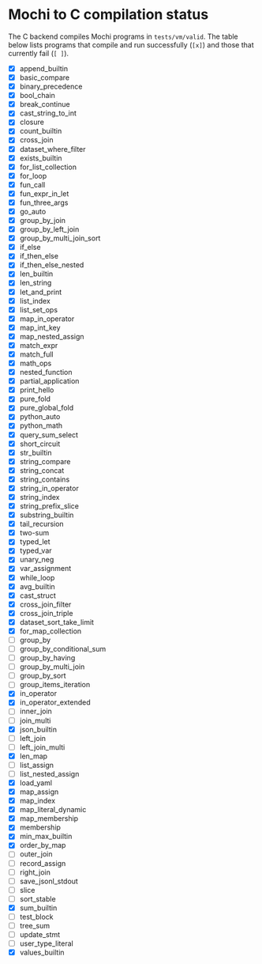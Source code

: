# Mochi to C compilation status

The C backend compiles Mochi programs in `tests/vm/valid`. The table below lists programs that compile and run successfully (`[x]`) and those that currently fail (`[ ]`).

- [x] append_builtin
- [x] basic_compare
- [x] binary_precedence
- [x] bool_chain
- [x] break_continue
- [x] cast_string_to_int
- [x] closure
- [x] count_builtin
- [x] cross_join
- [x] dataset_where_filter
- [x] exists_builtin
- [x] for_list_collection
- [x] for_loop
- [x] fun_call
- [x] fun_expr_in_let
- [x] fun_three_args
- [x] go_auto
- [x] group_by_join
- [x] group_by_left_join
- [x] group_by_multi_join_sort
- [x] if_else
- [x] if_then_else
- [x] if_then_else_nested
- [x] len_builtin
- [x] len_string
- [x] let_and_print
- [x] list_index
- [x] list_set_ops
- [x] map_in_operator
- [x] map_int_key
- [x] map_nested_assign
- [x] match_expr
- [x] match_full
- [x] math_ops
- [x] nested_function
- [x] partial_application
- [x] print_hello
- [x] pure_fold
- [x] pure_global_fold
- [x] python_auto
- [x] python_math
- [x] query_sum_select
- [x] short_circuit
- [x] str_builtin
- [x] string_compare
- [x] string_concat
- [x] string_contains
- [x] string_in_operator
- [x] string_index
- [x] string_prefix_slice
- [x] substring_builtin
- [x] tail_recursion
- [x] two-sum
- [x] typed_let
- [x] typed_var
- [x] unary_neg
- [x] var_assignment
- [x] while_loop
- [x] avg_builtin
- [x] cast_struct
- [x] cross_join_filter
- [x] cross_join_triple
- [x] dataset_sort_take_limit
 - [x] for_map_collection
- [ ] group_by
- [ ] group_by_conditional_sum
- [ ] group_by_having
- [ ] group_by_multi_join
- [ ] group_by_sort
- [ ] group_items_iteration
 - [x] in_operator
- [x] in_operator_extended
- [ ] inner_join
- [ ] join_multi
- [x] json_builtin
- [ ] left_join
- [ ] left_join_multi
- [x] len_map
- [ ] list_assign
- [ ] list_nested_assign
- [x] load_yaml
- [x] map_assign
- [x] map_index
- [x] map_literal_dynamic
- [x] map_membership
 - [x] membership
 - [x] min_max_builtin
- [x] order_by_map
- [ ] outer_join
- [ ] record_assign
- [ ] right_join
- [ ] save_jsonl_stdout
- [ ] slice
- [ ] sort_stable
 - [x] sum_builtin
- [ ] test_block
- [ ] tree_sum
- [ ] update_stmt
- [ ] user_type_literal
 - [x] values_builtin
